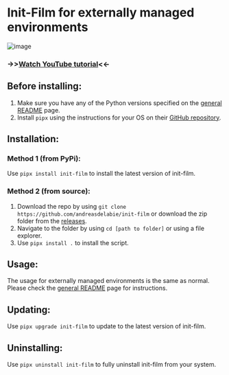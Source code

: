 # Init-Film for externally managed environments  
![image](https://github.com/user-attachments/assets/71cae57b-8baf-4a1f-b0ac-3bbf978bff38)  
### ->>[Watch YouTube tutorial](https://www.youtube.com/watch?v=zIhZOOvApuQ)<<-  

## Before installing:  
1. Make sure you have any of the Python versions specified on the [general README](https://github.com/andreasdelabie/init-film/blob/main/README.md) page.  
2. Install `pipx` using the instructions for your OS on their [GitHub repository](https://github.com/pypa/pipx).  


## Installation:  
### Method 1 (from PyPi):  
Use `pipx install init-film` to install the latest version of init-film.  

### Method 2 (from source):  
1. Download the repo by using `git clone https://github.com/andreasdelabie/init-film` or download the zip folder from the [releases](https://github.com/andreasdelabie/init-film/releases).  
2. Navigate to the folder by using `cd [path to folder]` or using a file explorer.  
3. Use `pipx install .` to install the script.  


## Usage:  
The usage for externally managed environments is the same as normal.  
Please check the [general README](https://github.com/andreasdelabie/init-film/blob/main/README.md) page for instructions.  


## Updating:  
Use `pipx upgrade init-film` to update to the latest version of init-film.  


## Uninstalling:  
Use `pipx uninstall init-film` to fully uninstall init-film from your system.  
